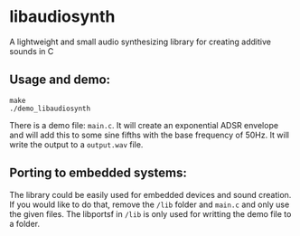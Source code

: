 # libaudiosynth
A lightweight and small audio synthesizing library for creating additive sounds in C

## Usage and demo:
```
make
./demo_libaudiosynth
```
There is a demo file: `main.c`. It will create an exponential ADSR envelope and will add this to some sine fifths with the base frequency of 50Hz. It will write the output to a `output.wav` file.

## Porting to embedded systems:

The library could be easily used for embedded devices and sound creation. If you would like to do that, remove the `/lib` folder and `main.c` and only use the given files. The libportsf in `/lib` is only used for writting the demo file to a folder.